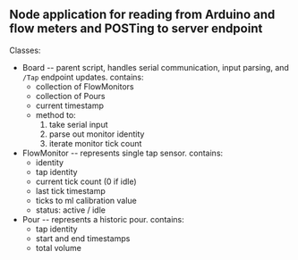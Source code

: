## Node application for reading from Arduino and flow meters and POSTing to server endpoint

Classes:
- Board -- parent script, handles serial communication, input parsing, and `/Tap` endpoint updates. contains:
    - collection of FlowMonitors
    - collection of Pours
    - current timestamp
    - method to:
        1. take serial input
        2. parse out monitor identity
        3. iterate monitor tick count
- FlowMonitor -- represents single tap sensor. contains:
    - identity
    - tap identity
    - current tick count (0 if idle)
    - last tick timestamp
    - ticks to ml calibration value
    - status: active / idle
- Pour -- represents a historic pour. contains:
    - tap identity
    - start and end timestamps
    - total volume
